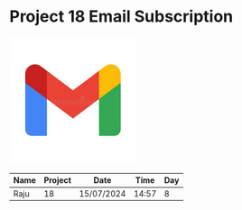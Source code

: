 # Project 18 Email Subscription

![email](/images/logo.jpeg)

|Name|Project|Date|Time|Day|
|---|---|---|---|---|
|Raju|18|15/07/2024|14:57|8|